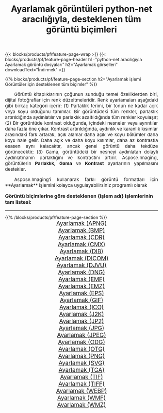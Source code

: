﻿---
title: Ayarlamak görüntüleri python-net aracılığıyla, desteklenen tüm görüntü biçimleri 
weight: 3920
url: /tr/python-net/adjust/ 
lang: tr
langdirlevel: 2
locales: zh-hans,ja,it,ru,de,es,fr,nl,id,lt,pl,pt,vi,tr,ko,zh-hant,ar,hi,th,sv,cs,uk,he
description: Aspose.Imaging'i kullanarak, python-net Aracılığıyla kolayca Ayarlamak görüntüleri oluşturabilirsiniz
---

{{< blocks/products/pf/feature-page-wrap >}}
{{< blocks/products/pf/feature-page-header h1="python-net aracılığıyla Ayarlamak görüntü dosyaları" h2="Ayarlamak görselleri" downloadText="İndirmek" >}}


{{% blocks/products/pf/feature-page-section  h2="Ayarlamak işlemi Görüntüler için desteklenen tüm biçimler" %}}
<p align="justify" style="text-indent:2em;font-size:15px;">
Görüntü kitaplıklarının çoğunun sunduğu temel özelliklerden biri, dijital fotoğraflar için renk düzeltmeleridir. Renk ayarlamaları aşağıdaki gibi birkaç kategori içerir: (1) Parlaklık terimi, bir tonun ne kadar açık veya koyu olduğunu tanımlar. Bir görüntüdeki tüm renkler, parlaklık artırıldığında aydınlatılır ve parlaklık azaltıldığında tüm renkler koyulaşır; (2) Bir görüntüde kontrast olduğunda, içindeki nesneler veya ayrıntılar daha fazla öne çıkar. Kontrast artırıldığında, aydınlık ve karanlık kısımlar arasındaki fark artarak, açık alanlar daha açık ve koyu bölümler daha koyu hale gelir. Daha açık ve daha koyu kısımlar, daha az kontrastla esasen aynı kalacaktır, ancak genel görüntü daha tekdüze görünecektir; (3) Gama, görüntüdeki bir nesneyi aydınlatan dolaylı aydınlatmanın parlaklığını ve kontrastını artırır. Aspose.Imaging, görüntülerin <b>Parlaklık</b>, <b>Gama</b> ve <b>Kontrast</b> ayarlarının yapılmasını destekler.
</p>
<p align="justify" style="text-indent:2em;font-size:15px;">
Aspose.Imaging'i kullanarak farklı görüntü formatları için **Ayarlamak** işlemini kolayca uygulayabilirsiniz programlı olarak
</p>
<h3 style="margin-top:16px;">
Görüntü biçimlerine göre desteklenen {işlem adı} işlemlerinin tam listesi:
</h3>
<hr/>
{{% /blocks/products/pf/feature-page-section %}}
<div class="container-fluid productfamilypage bg-gray">
    <div class="convertypes bg-gray agp-content section">
        <div class="container">
		<div class="row other-converters" style="gap: 10px;font-size: 19px;text-align:center;">
		    <div class='col-md-3 other-converter remove-lp remove-rp'><a href="/imaging/tr/python-net/adjust/apng/" style="padding:15px;">Ayarlamak (APNG)</a></div><div class='col-md-3 other-converter remove-lp remove-rp'><a href="/imaging/tr/python-net/adjust/bmp/" style="padding:15px;">Ayarlamak (BMP)</a></div><div class='col-md-3 other-converter remove-lp remove-rp'><a href="/imaging/tr/python-net/adjust/cdr/" style="padding:15px;">Ayarlamak (CDR)</a></div><div class='col-md-3 other-converter remove-lp remove-rp'><a href="/imaging/tr/python-net/adjust/cmx/" style="padding:15px;">Ayarlamak (CMX)</a></div><div class='col-md-3 other-converter remove-lp remove-rp'><a href="/imaging/tr/python-net/adjust/dib/" style="padding:15px;">Ayarlamak (DIB)</a></div><div class='col-md-3 other-converter remove-lp remove-rp'><a href="/imaging/tr/python-net/adjust/dicom/" style="padding:15px;">Ayarlamak (DICOM)</a></div><div class='col-md-3 other-converter remove-lp remove-rp'><a href="/imaging/tr/python-net/adjust/djvu/" style="padding:15px;">Ayarlamak (DJVU)</a></div><div class='col-md-3 other-converter remove-lp remove-rp'><a href="/imaging/tr/python-net/adjust/dng/" style="padding:15px;">Ayarlamak (DNG)</a></div><div class='col-md-3 other-converter remove-lp remove-rp'><a href="/imaging/tr/python-net/adjust/emf/" style="padding:15px;">Ayarlamak (EMF)</a></div><div class='col-md-3 other-converter remove-lp remove-rp'><a href="/imaging/tr/python-net/adjust/emz/" style="padding:15px;">Ayarlamak (EMZ)</a></div><div class='col-md-3 other-converter remove-lp remove-rp'><a href="/imaging/tr/python-net/adjust/eps/" style="padding:15px;">Ayarlamak (EPS)</a></div><div class='col-md-3 other-converter remove-lp remove-rp'><a href="/imaging/tr/python-net/adjust/gif/" style="padding:15px;">Ayarlamak (GIF)</a></div><div class='col-md-3 other-converter remove-lp remove-rp'><a href="/imaging/tr/python-net/adjust/ico/" style="padding:15px;">Ayarlamak (ICO)</a></div><div class='col-md-3 other-converter remove-lp remove-rp'><a href="/imaging/tr/python-net/adjust/j2k/" style="padding:15px;">Ayarlamak (J2K)</a></div><div class='col-md-3 other-converter remove-lp remove-rp'><a href="/imaging/tr/python-net/adjust/jp2/" style="padding:15px;">Ayarlamak (JP2)</a></div><div class='col-md-3 other-converter remove-lp remove-rp'><a href="/imaging/tr/python-net/adjust/jpg/" style="padding:15px;">Ayarlamak (JPG)</a></div><div class='col-md-3 other-converter remove-lp remove-rp'><a href="/imaging/tr/python-net/adjust/jpeg/" style="padding:15px;">Ayarlamak (JPEG)</a></div><div class='col-md-3 other-converter remove-lp remove-rp'><a href="/imaging/tr/python-net/adjust/odg/" style="padding:15px;">Ayarlamak (ODG)</a></div><div class='col-md-3 other-converter remove-lp remove-rp'><a href="/imaging/tr/python-net/adjust/otg/" style="padding:15px;">Ayarlamak (OTG)</a></div><div class='col-md-3 other-converter remove-lp remove-rp'><a href="/imaging/tr/python-net/adjust/png/" style="padding:15px;">Ayarlamak (PNG)</a></div><div class='col-md-3 other-converter remove-lp remove-rp'><a href="/imaging/tr/python-net/adjust/svg/" style="padding:15px;">Ayarlamak (SVG)</a></div><div class='col-md-3 other-converter remove-lp remove-rp'><a href="/imaging/tr/python-net/adjust/tga/" style="padding:15px;">Ayarlamak (TGA)</a></div><div class='col-md-3 other-converter remove-lp remove-rp'><a href="/imaging/tr/python-net/adjust/tif/" style="padding:15px;">Ayarlamak (TIF)</a></div><div class='col-md-3 other-converter remove-lp remove-rp'><a href="/imaging/tr/python-net/adjust/tiff/" style="padding:15px;">Ayarlamak (TIFF)</a></div><div class='col-md-3 other-converter remove-lp remove-rp'><a href="/imaging/tr/python-net/adjust/webp/" style="padding:15px;">Ayarlamak (WEBP)</a></div><div class='col-md-3 other-converter remove-lp remove-rp'><a href="/imaging/tr/python-net/adjust/wmf/" style="padding:15px;">Ayarlamak (WMF)</a></div><div class='col-md-3 other-converter remove-lp remove-rp'><a href="/imaging/tr/python-net/adjust/wmz/" style="padding:15px;">Ayarlamak (WMZ)</a></div>
                </div>
        </div>
    </div>
</div>
<br/>
